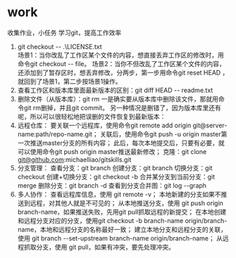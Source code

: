 # work
收集作业，小任务
学习git，提高工作效率

1. git checkout -- .\LICENSE.txt  
    场景1：当你改乱了工作区某个文件的内容，想直接丢弃工作区的修改时，用命令git checkout -- file。
    场景2：当你不但改乱了工作区某个文件的内容，还添加到了暂存区时，想丢弃修改，分两步，第一步用命令git reset HEAD <file>，就回到了场景1，第二步按场景1操作。
2. 查看工作区和版本库里面最新版本的区别：git diff HEAD -- readme.txt 
3. 删除文件（从版本库）：git rm <file>
    一是确实要从版本库中删除该文件，那就用命令git rm删掉，并且git commit。
    另一种情况是删错了，因为版本库里还有呢，所以可以很轻松地把误删的文件恢复到最新版本：
4. 远程仓库：
    要关联一个远程库，使用命令git remote add origin git@server-name:path/repo-name.git；
    关联后，使用命令git push -u origin master第一次推送master分支的所有内容；
    此后，每次本地提交后，只要有必要，就可以使用命令git push origin master推送最新修改；
    克隆：git clone git@github.com:michaelliao/gitskills.git
5. 分支管理：
    查看分支：git branch
    创建分支：git branch <name>
    切换分支：git checkout <name>
    创建+切换分支：git checkout -b <name>
    合并某分支到当前分支：git merge <name>
    删除分支：git branch -d <name>
    查看到分支合并图：git log --graph
6. 多人协作：
    查看远程库信息，使用 git remote -v；
    本地新建的分支如果不推送到远程，对其他人就是不可见的；
    从本地推送分支，使用 git push origin branch-name，如果推送失败，先用git pull抓取远程的新提交；
    在本地创建和远程分支对应的分支，使用git checkout -b branch-name origin/branch-name，本地和远程分支的名称最好一致；
    建立本地分支和远程分支的关联，使用 git branch --set-upstream branch-name origin/branch-name；
    从远程抓取分支，使用 git pull，如果有冲突，要先处理冲突。
